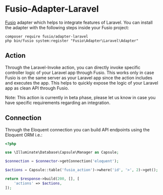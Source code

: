 Fusio-Adapter-Laravel
=====

[Fusio] adapter which helps to integrate features of Laravel. You can install
the adapter with the following steps inside your Fusio project:

    composer require fusio/adapter-laravel
    php bin/fusio system:register "Fusio\Adapter\Laravel\Adapter"

[Fusio]: https://www.fusio-project.org/

## Action

Through the Laravel-Invoke action, you can directly invoke specific controller logic
of your Laravel app through Fusio. This works only in case Fusio is on the same server
as your Laravel app since the action includes and executes the app. This helps to
quickly expose the logic of your Laravel app as clean API through Fusio.

Note: This action is currently in beta phase, please let us know in case you have
specific requirements regarding an integration.

## Connection

Through the Eloquent connection you can build API endpoints using the Eloquent
ORM i.e.:

```php
<?php

use \Illuminate\Database\Capsule\Manager as Capsule;

$connection = $connector->getConnection('eloquent');

$actions = Capsule::table('fusio_action')->where('id', '>', 2)->get();

return $response->build(200, [], [
    'actions' => $actions,
]);
```
